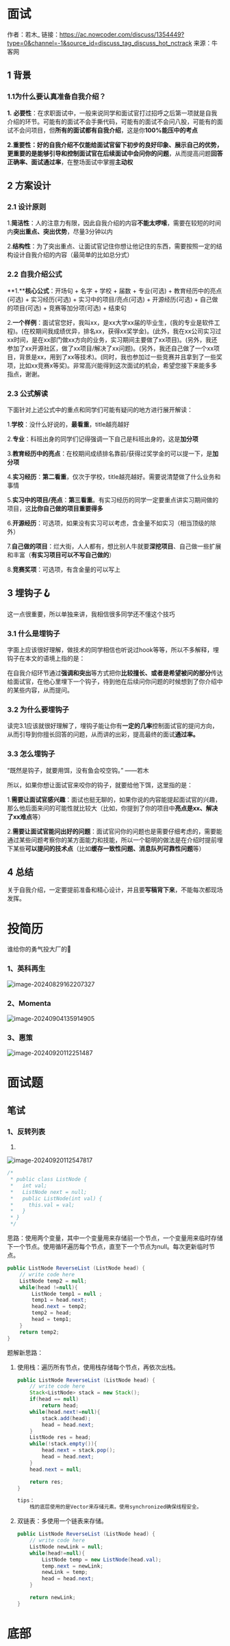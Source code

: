 # 面试

作者：若木_
链接：https://ac.nowcoder.com/discuss/1354449?type=0&channel=-1&source_id=discuss_tag_discuss_hot_nctrack
来源：牛客网



## 1 背景

### 1.1为什么要认真准备自我介绍？

**1.** **必要性**：在求职面试中，一般来说同学和面试官打过招呼之后第一项就是自我介绍的环节。可能有的面试不会手撕代码，可能有的面试不会问八股，可能有的面试不会问项目，但**所有的面试都有自我介绍**，这是你**100%能压中的考点**

**2.****重要性****：**好的自我介绍不仅能给面试官留下初步的良好印象、展示自己的优势，更重要的是能够**引导和控制面试官在后续面试中会问你的问题**，从而提高问题**回答正确率、面试通过率**，在整场面试中掌握**主动权**

## 2 方案设计

### 2.1 设计原则

1.**简洁性**：人的注意力有限，因此自我介绍的内容**不能太啰嗦**，需要在较短的时间内**突出重点、突出优势**，尽量3分钟以内

2.**结构性**：为了突出重点、让面试官记住你想让他记住的东西，需要按照一定的结构设计自我介绍的内容（最简单的比如总分式）

### 2.2 自我介绍公式

**1.****核心公式**：开场句 + 名字 + 学校 + 届数 + 专业(可选) + 教育经历中的亮点(可选) + 实习经历(可选) + 实习中的项目/亮点(可选) + 开源经历(可选) + 自己做的项目(可选) + 竞赛等加分项(可选) + 结束句

2.**一个样例**：面试官您好，我叫xx，是xx大学xx届的毕业生，(我的专业是软件工程)。(在校期间我成绩优异，排名xx，获得xx奖学金)。(此外，我在xx公司实习过xx时间，是在xx部门做xx方向的业务，实习期间主要做了xx项目)。(另外，我还参加了xx开源社区，做了xx项目/解决了xx问题)。(另外，我还自己做了一个xx项目，背景是xx，用到了xx等技术)。(同时，我也参加过一些竞赛并且拿到了一些奖项，比如xx竞赛x等奖)。非常高兴能得到这次面试的机会，希望您接下来能多多指点，谢谢。

### 2.3 公式解读

下面针对上述公式中的重点和同学们可能有疑问的地方进行展开解读：

1.**学校**：没什么好说的，**最看重**，title越亮越好

2.**专业**：科班出身的同学们记得强调一下自己是科班出身的，这是**加分项**

3.**教育经历中的亮点**：在校期间成绩排名靠前/获得过奖学金的可以提一下，是**加分项**

4.**实习经历**：**第二看重**，仅次于学校，title越亮越好。需要说清楚做了什么业务和事情

5.**实习中的项目/亮点**：**第三看重**。有实习经历的同学一定要重点讲实习期间做的项目，这**比你自己做的项目重要得多**

6.**开源经历**：可选项，如果没有实习可以考虑，含金量不如实习（相当顶级的除外）

7.**自己做的项目**：烂大街，人人都有，想比别人牛就要**深挖项目**、自己做一些扩展和丰富（**有实习项目可以不写自己做的**）

8.**竞赛奖项**：可选项，有含金量的可以写上

## 3 埋钩子🪝

这一点很重要，所以单独来讲，我相信很多同学还不懂这个技巧

### 3.1 什么是埋钩子

字面上应该很好理解，做技术的同学相信也听说过hook等等，所以不多解释，埋钩子在本文的语境上指的是：

​    在自我介绍环节通过**强调和突出**等方式把你**比较擅长、或者是希望被问的部分**传达给面试官，在他心里埋下一个钩子，待到他在后续问你问题的时候想到了你介绍中的某些内容，从而提问。

### 3.2 为什么要埋钩子

读完3.1应该就很好理解了，埋钩子能让你有**一定的几率**控制面试官的提问方向，从而引导到你擅长回答的问题，从而讲的出彩，提高最终的面试**通过率。**

### **3.3 怎么埋钩子**

“既然是钩子，就要用饵，没有鱼会咬空钩。” ——若木

所以，如果你想让面试官来咬你的钩子，就要给他下饵，这里指的是：

1.**需要让面试官感兴趣**：面试也挺无聊的，如果你说的内容能提起面试官的兴趣，那么他后面来问的可能性就比较大（比如，你提到了你的项目中**亮点是xx、解决了xx难点**等）

2.**需要让面试官能问出好的问题**：面试官问你的问题也是需要仔细考虑的，需要能通过某些问题考察你的某方面能力和技能，所以一个聪明的做法是在介绍时提前埋下某些**可以提问的技术点**（比如**缓存一致性问题、消息队列可靠性问题**等）

## 4 总结

关于自我介绍，一定要提前准备和精心设计，并且要**写稿背下来**，不能每次都现场发挥。



# 投简历

谁给你的勇气投大厂的:rofl: 

### 1、英科再生

![image-20240829162207327](./assets/image-20240829162207327.png)

### 2、Momenta

![image-20240904135914905](./assets/image-20240904135914905.png)



### 3、惠策

![image-20240920112251487](./assets/image-20240920112251487.png)





# 面试题

## 笔试

### 1、反转列表

1. 

   ![image-20240920112547817](./assets/image-20240920112547817.png)

   ```java
   /*
    * public class ListNode {
    *   int val;
    *   ListNode next = null;
    *   public ListNode(int val) {
    *     this.val = val;
    *   }
    * }
    */
   ```

   <font title="blue">思路</font>：使用两个变量，其中一个变量用来存储前一个节点，一个变量用来临时存储下一个节点。使用循环遍历每个节点，直至下一个节点为null。每次更新临时节点。

   ```java
   public ListNode ReverseList (ListNode head) {
       // write code here
       ListNode temp2 = null;
       while(head !=null){
           ListNode temp1 = null ;
           temp1 = head.next;
           head.next = temp2;
           temp2 = head;
           head = temp1;
       }
       return temp2;
   }
   ```

   <font title="yellow">题解新思路</font>：

   1. 使用栈：遍历所有节点，使用栈存储每个节点，再依次出栈。

      ```java
      public ListNode ReverseList (ListNode head) {
          // write code here
          Stack<ListNode> stack = new Stack();
          if(head == null)
              return head;
          while(head.next!=null){
              stack.add(head);
              head = head.next;
          }
          ListNode res = head;
          while(!stack.empty()){
              head.next = stack.pop();
              head = head.next;
          }
          head.next = null;
      
          return res;
      }
      
      tips：
          栈的底层使用的是Vector来存储元素。使用synchronized确保线程安全。
      ```

   2. 双链表：多使用一个链表来存储。

      ```java
      public ListNode ReverseList (ListNode head) {
          // write code here
          ListNode newLink = null;
          while(head!=null){
              ListNode temp = new ListNode(head.val);
              temp.next = newLink;
              newLink = temp;
              head = head.next;
          }
      
          return newLink;
      }
      ```













# 底部

